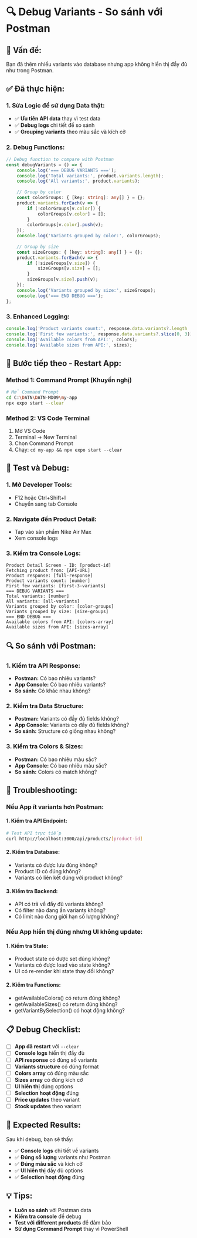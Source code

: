 # 🔍 Debug Variants - So sánh với Postman

## 🚨 **Vấn đề:**

Bạn đã thêm nhiều variants vào database nhưng app không hiển thị đầy đủ như trong Postman.

## ✅ **Đã thực hiện:**

### **1. Sửa Logic để sử dụng Data thật:**
- ✅ **Ưu tiên API data** thay vì test data
- ✅ **Debug logs** chi tiết để so sánh
- ✅ **Grouping variants** theo màu sắc và kích cỡ

### **2. Debug Functions:**
```typescript
// Debug function to compare with Postman
const debugVariants = () => {
    console.log('=== DEBUG VARIANTS ===');
    console.log('Total variants:', product.variants.length);
    console.log('All variants:', product.variants);
    
    // Group by color
    const colorGroups: { [key: string]: any[] } = {};
    product.variants.forEach(v => {
        if (!colorGroups[v.color]) {
            colorGroups[v.color] = [];
        }
        colorGroups[v.color].push(v);
    });
    console.log('Variants grouped by color:', colorGroups);
    
    // Group by size
    const sizeGroups: { [key: string]: any[] } = {};
    product.variants.forEach(v => {
        if (!sizeGroups[v.size]) {
            sizeGroups[v.size] = [];
        }
        sizeGroups[v.size].push(v);
    });
    console.log('Variants grouped by size:', sizeGroups);
    console.log('=== END DEBUG ===');
};
```

### **3. Enhanced Logging:**
```typescript
console.log('Product variants count:', response.data.variants?.length || 0);
console.log('First few variants:', response.data.variants?.slice(0, 3));
console.log('Available colors from API:', colors);
console.log('Available sizes from API:', sizes);
```

## 🔄 **Bước tiếp theo - Restart App:**

### **Method 1: Command Prompt (Khuyến nghị)**
```bash
# Mở Command Prompt
cd C:\DATN\DATN-MD09\my-app
npx expo start --clear
```

### **Method 2: VS Code Terminal**
1. Mở VS Code
2. Terminal → New Terminal
3. Chọn Command Prompt
4. Chạy: `cd my-app && npx expo start --clear`

## 🧪 **Test và Debug:**

### **1. Mở Developer Tools:**
- F12 hoặc Ctrl+Shift+I
- Chuyển sang tab Console

### **2. Navigate đến Product Detail:**
- Tap vào sản phẩm Nike Air Max
- Xem console logs

### **3. Kiểm tra Console Logs:**
```
Product Detail Screen - ID: [product-id]
Fetching product from: [API-URL]
Product response: [full-response]
Product variants count: [number]
First few variants: [first-3-variants]
=== DEBUG VARIANTS ===
Total variants: [number]
All variants: [all-variants]
Variants grouped by color: [color-groups]
Variants grouped by size: [size-groups]
=== END DEBUG ===
Available colors from API: [colors-array]
Available sizes from API: [sizes-array]
```

## 🔍 **So sánh với Postman:**

### **1. Kiểm tra API Response:**
- **Postman:** Có bao nhiêu variants?
- **App Console:** Có bao nhiêu variants?
- **So sánh:** Có khác nhau không?

### **2. Kiểm tra Data Structure:**
- **Postman:** Variants có đầy đủ fields không?
- **App Console:** Variants có đầy đủ fields không?
- **So sánh:** Structure có giống nhau không?

### **3. Kiểm tra Colors & Sizes:**
- **Postman:** Có bao nhiêu màu sắc?
- **App Console:** Có bao nhiêu màu sắc?
- **So sánh:** Colors có match không?

## 🐛 **Troubleshooting:**

### **Nếu App ít variants hơn Postman:**

#### **1. Kiểm tra API Endpoint:**
```bash
# Test API trực tiếp
curl http://localhost:3000/api/products/[product-id]
```

#### **2. Kiểm tra Database:**
- Variants có được lưu đúng không?
- Product ID có đúng không?
- Variants có liên kết đúng với product không?

#### **3. Kiểm tra Backend:**
- API có trả về đầy đủ variants không?
- Có filter nào đang ẩn variants không?
- Có limit nào đang giới hạn số lượng không?

### **Nếu App hiển thị đúng nhưng UI không update:**

#### **1. Kiểm tra State:**
- Product state có được set đúng không?
- Variants có được load vào state không?
- UI có re-render khi state thay đổi không?

#### **2. Kiểm tra Functions:**
- getAvailableColors() có return đúng không?
- getAvailableSizes() có return đúng không?
- getVariantBySelection() có hoạt động không?

## 📋 **Debug Checklist:**

- [ ] **App đã restart** với `--clear`
- [ ] **Console logs** hiển thị đầy đủ
- [ ] **API response** có đúng số variants
- [ ] **Variants structure** có đúng format
- [ ] **Colors array** có đúng màu sắc
- [ ] **Sizes array** có đúng kích cỡ
- [ ] **UI hiển thị** đúng options
- [ ] **Selection hoạt động** đúng
- [ ] **Price updates** theo variant
- [ ] **Stock updates** theo variant

## 🎯 **Expected Results:**

Sau khi debug, bạn sẽ thấy:
- ✅ **Console logs** chi tiết về variants
- ✅ **Đúng số lượng** variants như Postman
- ✅ **Đúng màu sắc** và kích cỡ
- ✅ **UI hiển thị** đầy đủ options
- ✅ **Selection hoạt động** đúng

## 💡 **Tips:**

- **Luôn so sánh** với Postman data
- **Kiểm tra console** để debug
- **Test với different products** để đảm bảo
- **Sử dụng Command Prompt** thay vì PowerShell


















